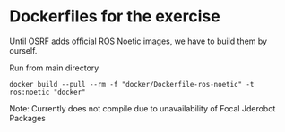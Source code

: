 # Dockerfiles for the exercise

Until OSRF adds official ROS Noetic images, we have to build them by ourself. 


Run from main directory

```
docker build --pull --rm -f "docker/Dockerfile-ros-noetic" -t ros:noetic "docker"

```

Note: Currently does not compile due to unavailability of Focal Jderobot Packages